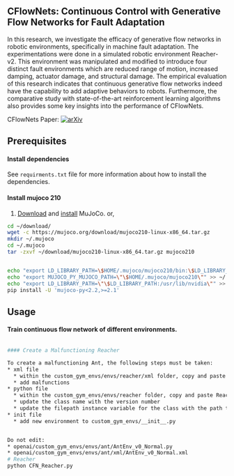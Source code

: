 ## CFlowNets: Continuous Control with Generative Flow Networks for Fault Adaptation

In this research, we investigate the efficacy of generative flow networks in robotic environments, specifically in machine fault adaptation. The experimentations were done in a simulated robotic environment Reacher-v2. This environment was manipulated and modified to introduce four distinct fault environments which are reduced range of motion, increased damping, actuator damage, and structural damage. The empirical evaluation of this research indicates that continuous generative flow networks indeed have the capability to add adaptive behaviors to robots. Furthermore, the comparative study with state-of-the-art reinforcement learning algorithms also provides some key insights into the performance of CFlowNets.

CFlowNets Paper:
[![arXiv](https://img.shields.io/badge/arXiv-2303.02430-b31b1b.svg)](https://arxiv.org/abs/2303.02430)


## Prerequisites

#### Install dependencies

See `requirments.txt` file for more information about how to install the dependencies.

#### Install mujoco 210
1. [Download](https://mujoco.org/) and [install](https://github.com/openai/mujoco-py#install-mujoco) MuJoCo.
or,

```bash
cd ~/download/
wget -c https://mujoco.org/download/mujoco210-linux-x86_64.tar.gz
mkdir ~/.mujoco
cd ~/.mujoco
tar -zxvf ~/download/mujoco210-linux-x86_64.tar.gz mujoco210


echo "export LD_LIBRARY_PATH=\$HOME/.mujoco/mujoco210/bin:\$LD_LIBRARY_PATH" >> ~/.profile
echo "export MUJOCO_PY_MUJOCO_PATH=\"\$HOME/.mujoco/mujoco210\"" >> ~/.profile
echo "export LD_LIBRARY_PATH=\"\$LD_LIBRARY_PATH:/usr/lib/nvidia\"" >> ~/.profile
pip install -U 'mujoco-py<2.2,>=2.1'
```


## Usage

#### Train continuous flow network of different environments.
```bash

#### Create a Malfunctioning Reacher

To create a malfunctioning Ant, the following steps must be taken:
* xml file
  * within the custom_gym_envs/envs/reacher/xml folder, copy and paste ReacherEnv_v0_Normal.xml, editing the version of the .xml filename
  * add malfunctions
* python file
  * within the custom_gym_envs/envs/reacher folder, copy and paste ReacherEnv_v0_Normal.py, editing the version of the .py filename
  * update the class name with the version number
  * update the filepath instance variable for the class with the path to the appropriate xml file
* init file
  * add new environment to custom_gym_envs/__init__.py


Do not edit:
* openai/custom_gym_envs/envs/ant/AntEnv_v0_Normal.py
* openai/custom_gym_envs/envs/ant/xml/AntEnv_v0_Normal.xml
# Reacher
python CFN_Reacher.py
```

